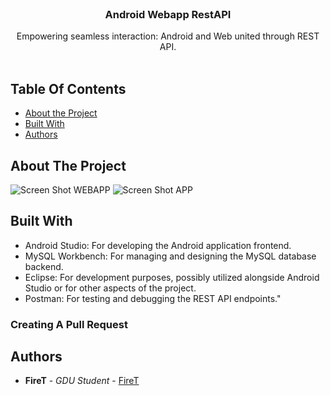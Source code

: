 <br/>
<p align="center">
  <h3 align="center">Android Webapp RestAPI</h3>

  <p align="center">
    Empowering seamless interaction: Android and Web united through REST API.
    <br/>
    <br/>
  </p>
</p>



## Table Of Contents

* [About the Project](#about-the-project)
* [Built With](#built-with)
* [Authors](#authors)

## About The Project

![Screen Shot](https://i.imgur.com/NaF4cDk.png)
WEBAPP
![Screen Shot](https://i.imgur.com/NaF4cDk.png)
APP

## Built With

- Android Studio: For developing the Android application frontend.
- MySQL Workbench: For managing and designing the MySQL database backend.
- Eclipse: For development purposes, possibly utilized alongside Android Studio or for other aspects of the project.
- Postman: For testing and debugging the REST API endpoints."

### Creating A Pull Request



## Authors

* **FireT** - *GDU Student* - [FireT](https://github.com/firetofficial) 

